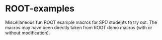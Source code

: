 # ROOT-examples
Miscellaneous fun ROOT example macros for SPD students to try out. 
The macros may have been directly taken from ROOT demo macros (with or without modification).
